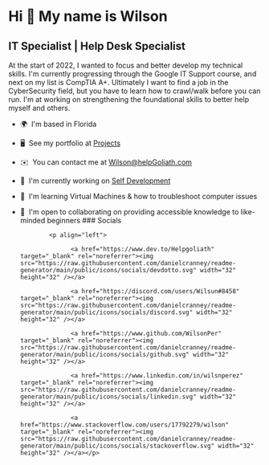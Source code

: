 Hi 👋 My name is Wilson
=======================

IT Specialist | Help Desk Specialist
------------------------------------

At the start of 2022, I wanted to focus and better develop my technical skills. I'm currently progressing through the Google IT Support course, and next on my list is CompTIA A+. Ultimately I want to find a job in the CyberSecurity field, but you have to learn how to crawl/walk before you can run. I'm at working on strengthening the foundational skills to better help myself and others.

*   🌍  I'm based in Florida
*   🖥️  See my portfolio at [Projects](http://Projects.HelpGoliath.com)
*   ✉️  You can contact me at [Wilson@helpGoliath.com](mailto:Wilson@helpGoliath.com)
*   🚀  I'm currently working on [Self Development](http://blog.helpgoliath.com)
*   🧠  I'm learning Virtual Machines & how to troubleshoot computer issues
*   🤝  I'm open to collaborating on providing accessible knowledge to like-minded beginners
                  ### Socials
                  
                  
                <p align="left">
                          
                      <a href="https://www.dev.to/Helpgoliath" target="_blank" rel="noreferrer"><img src="https://raw.githubusercontent.com/danielcranney/readme-generator/main/public/icons/socials/devdotto.svg" width="32" height="32" /></a>
                          
                      <a href="https://discord.com/users/Wilsun#8458" target="_blank" rel="noreferrer"><img src="https://raw.githubusercontent.com/danielcranney/readme-generator/main/public/icons/socials/discord.svg" width="32" height="32" /></a>
                          
                      <a href="https://www.github.com/WilsonPer" target="_blank" rel="noreferrer"><img src="https://raw.githubusercontent.com/danielcranney/readme-generator/main/public/icons/socials/github.svg" width="32" height="32" /></a>
                          
                      <a href="https://www.linkedin.com/in/wilsnperez" target="_blank" rel="noreferrer"><img src="https://raw.githubusercontent.com/danielcranney/readme-generator/main/public/icons/socials/linkedin.svg" width="32" height="32" /></a>
                          
                      <a href="https://www.stackoverflow.com/users/17792279/wilson" target="_blank" rel="noreferrer"><img src="https://raw.githubusercontent.com/danielcranney/readme-generator/main/public/icons/socials/stackoverflow.svg" width="32" height="32" /></a></p>
